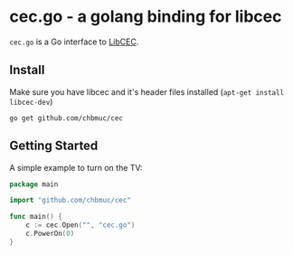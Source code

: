 cec.go - a golang binding for libcec
====================================

`cec.go` is a Go interface to [LibCEC](http://libcec.pulse-eight.com/).

## Install

Make sure you have libcec and it's header files installed (`apt-get install libcec-dev`)

    go get github.com/chbmuc/cec

## Getting Started

A simple example to turn on the TV:

```go
package main

import "github.com/chbmuc/cec"

func main() {
	c := cec.Open("", "cec.go")
	c.PowerOn(0)
}
```
